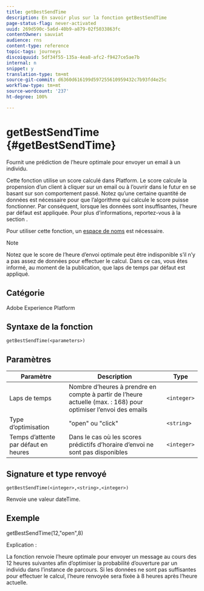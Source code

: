 ```yaml
---
title: getBestSendTime
description: En savoir plus sur la fonction getBestSendTime
page-status-flag: never-activated
uuid: 269d590c-5a6d-40b9-a879-02f5033863fc
contentOwner: sauviat
audience: rns
content-type: reference
topic-tags: journeys
discoiquuid: 5df34f55-135a-4ea8-afc2-f9427ce5ae7b
internal: n
snippet: y
translation-type: tm+mt
source-git-commit: d6360d616199d597255610959432c7b93fd4e25c
workflow-type: tm+mt
source-wordcount: '237'
ht-degree: 100%

---
```



# getBestSendTime {#getBestSendTime}

Fournit une prédiction de l’heure optimale pour envoyer un email à un individu.

Cette fonction utilise un score calculé dans Platform. Le score calcule la propension d’un client à cliquer sur un email ou à l’ouvrir dans le futur en se basant sur son comportement passé. Notez qu’une certaine quantité de données est nécessaire pour que l’algorithme qui calcule le score puisse fonctionner. Par conséquent, lorsque les données sont insuffisantes, l’heure par défaut est appliquée. Pour plus d’informations, reportez-vous à la section [](../building-journeys/wait-activity.md).

Pour utiliser cette fonction, un [espace de noms](../event/selecting-the-namespace.md) est nécessaire.

>[!NOTE]
>
>Notez que le score de l’heure d’envoi optimale peut être indisponible s’il n’y a pas assez de données pour effectuer le calcul. Dans ce cas, vous êtes informé, au moment de la publication, que laps de temps par défaut est appliqué.

## Catégorie

Adobe Experience Platform

## Syntaxe de la fonction

`getBestSendTime(<parameters>)`

## Paramètres

| Paramètre | Description | Type |
|--- |--- |--- |
| Laps de temps | Nombre d’heures à prendre en compte à partir de l’heure actuelle (max. : 168) pour optimiser l’envoi des emails | `<integer>` |
| Type d’optimisation | &quot;open&quot; ou &quot;click&quot; | `<string>` |
| Temps d’attente par défaut en heures | Dans le cas où les scores prédictifs d’horaire d’envoi ne sont pas disponibles | `<integer>` |

## Signature et type renvoyé

`getBestSendTime(<integer>,<string>,<integer>)`

Renvoie une valeur dateTime.

## Exemple 

getBestSendTime(12,&quot;open&quot;,8)

Explication :

La fonction renvoie l’heure optimale pour envoyer un message au cours des 12 heures suivantes afin d’optimiser la probabilité d’ouverture par un individu dans l’instance de parcours. Si les données ne sont pas suffisantes pour effectuer le calcul, l’heure renvoyée sera fixée à 8 heures après l’heure actuelle.

